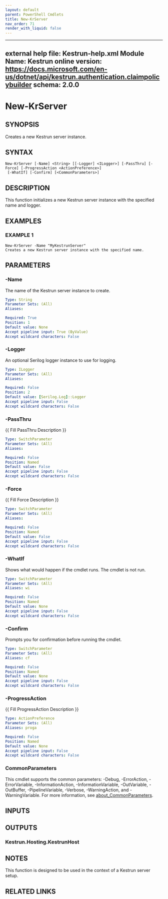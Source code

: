 ```yaml
---
layout: default
parent: PowerShell Cmdlets
title: New-KrServer
nav_order: 71
render_with_liquid: false
---
```

---
external help file: Kestrun-help.xml
Module Name: Kestrun
online version: https://docs.microsoft.com/en-us/dotnet/api/kestrun.authentication.claimpolicybuilder
schema: 2.0.0
---

# New-KrServer

## SYNOPSIS
Creates a new Kestrun server instance.

## SYNTAX

```
New-KrServer [-Name] <String> [[-Logger] <ILogger>] [-PassThru] [-Force] [-ProgressAction <ActionPreference>]
 [-WhatIf] [-Confirm] [<CommonParameters>]
```

## DESCRIPTION
This function initializes a new Kestrun server instance with the specified name and logger.

## EXAMPLES

### EXAMPLE 1
```
New-KrServer -Name "MyKestrunServer"
Creates a new Kestrun server instance with the specified name.
```

## PARAMETERS

### -Name
The name of the Kestrun server instance to create.

```yaml
Type: String
Parameter Sets: (All)
Aliases:

Required: True
Position: 1
Default value: None
Accept pipeline input: True (ByValue)
Accept wildcard characters: False
```

### -Logger
An optional Serilog logger instance to use for logging.

```yaml
Type: ILogger
Parameter Sets: (All)
Aliases:

Required: False
Position: 2
Default value: [Serilog.Log]::Logger
Accept pipeline input: False
Accept wildcard characters: False
```

### -PassThru
{{ Fill PassThru Description }}

```yaml
Type: SwitchParameter
Parameter Sets: (All)
Aliases:

Required: False
Position: Named
Default value: False
Accept pipeline input: False
Accept wildcard characters: False
```

### -Force
{{ Fill Force Description }}

```yaml
Type: SwitchParameter
Parameter Sets: (All)
Aliases:

Required: False
Position: Named
Default value: False
Accept pipeline input: False
Accept wildcard characters: False
```

### -WhatIf
Shows what would happen if the cmdlet runs.
The cmdlet is not run.

```yaml
Type: SwitchParameter
Parameter Sets: (All)
Aliases: wi

Required: False
Position: Named
Default value: None
Accept pipeline input: False
Accept wildcard characters: False
```

### -Confirm
Prompts you for confirmation before running the cmdlet.

```yaml
Type: SwitchParameter
Parameter Sets: (All)
Aliases: cf

Required: False
Position: Named
Default value: None
Accept pipeline input: False
Accept wildcard characters: False
```

### -ProgressAction
{{ Fill ProgressAction Description }}

```yaml
Type: ActionPreference
Parameter Sets: (All)
Aliases: proga

Required: False
Position: Named
Default value: None
Accept pipeline input: False
Accept wildcard characters: False
```

### CommonParameters
This cmdlet supports the common parameters: -Debug, -ErrorAction, -ErrorVariable, -InformationAction, -InformationVariable, -OutVariable, -OutBuffer, -PipelineVariable, -Verbose, -WarningAction, and -WarningVariable. For more information, see [about_CommonParameters](http://go.microsoft.com/fwlink/?LinkID=113216).

## INPUTS

## OUTPUTS

### Kestrun.Hosting.KestrunHost
## NOTES
This function is designed to be used in the context of a Kestrun server setup.

## RELATED LINKS
